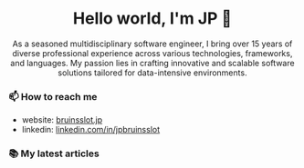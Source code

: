 <h1 align="center">Hello world, I'm JP 👋</h1>

<p align="center">
As a seasoned multidisciplinary software engineer, I bring over 15 years of
diverse professional experience across various technologies, frameworks,
and languages. My passion lies in crafting innovative and scalable software
solutions tailored for data-intensive environments.
</p>

### 📫 How to reach me

- website: [bruinsslot.jp](https://bruinsslot.jp)
- linkedin: [linkedin.com/in/jpbruinsslot](https://www.linkedin.com/in/jpbruinsslot/)

### 📚 My latest articles

<!-- ARTICLES:START -->
<!-- ARTICLES:END -->

